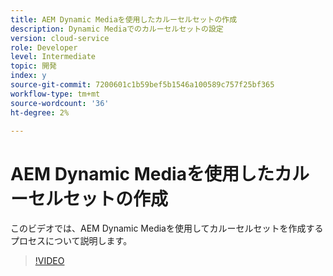 ```yaml
---
title: AEM Dynamic Mediaを使用したカルーセルセットの作成
description: Dynamic Mediaでのカルーセルセットの設定
version: cloud-service
role: Developer
level: Intermediate
topic: 開発
index: y
source-git-commit: 7200601c1b59bef5b1546a100589c757f25bf365
workflow-type: tm+mt
source-wordcount: '36'
ht-degree: 2%

---
```



# AEM Dynamic Mediaを使用したカルーセルセットの作成

このビデオでは、AEM Dynamic Mediaを使用してカルーセルセットを作成するプロセスについて説明します。

>[!VIDEO](https://video.tv.adobe.com/v/335380?quality=9&learn=on)
